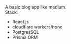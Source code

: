 A basic blog app like medium.<br>
Stack:
* React.js
* cloudflare workers/hono
* PostgresSQL
* Prisma ORM
